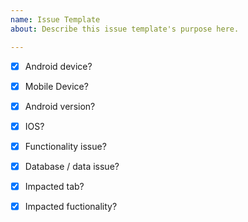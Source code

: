```yaml
---
name: Issue Template
about: Describe this issue template's purpose here.

---
```


- [x] Android device?
- [x] Mobile Device?
- [x] Android version?

- [x] IOS?

- [x] Functionality issue?
- [x] Database / data issue?
- [x] Impacted tab?
- [x] Impacted fuctionality?

